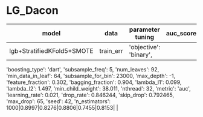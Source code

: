 # LG_Dacon


|model|data|parameter tuning|auc_score|accuracy|precision|recall|f1_score|final_score|
|--|--|--|--|--|--|--|--|--|
|lgb+StratifiedKFold5+SMOTE|train_err|'objective': 'binary', 
 'boosting_type': 'dart', 
 'subsample_freq': 5, 
 'num_leaves': 92, 
 'min_data_in_leaf': 64, 
 'subsample_for_bin': 23000, 
 'max_depth': -1, 
 'feature_fraction': 0.302, 
 'bagging_fraction': 0.904, 
 'lambda_l1': 0.099, 
 'lambda_l2': 1.497, 
 'min_child_weight': 38.011, 
 'nthread': 32, 
 'metric': 'auc', 
 'learning_rate': 0.021, 
 'drop_rate': 0.846244, 
 'skip_drop': 0.792465, 
 'max_drop': 65,
 'seed': 42,
 'n_estimators': 1000|0.8997|0.8276|0.8806|0.7455|0.8153| |

